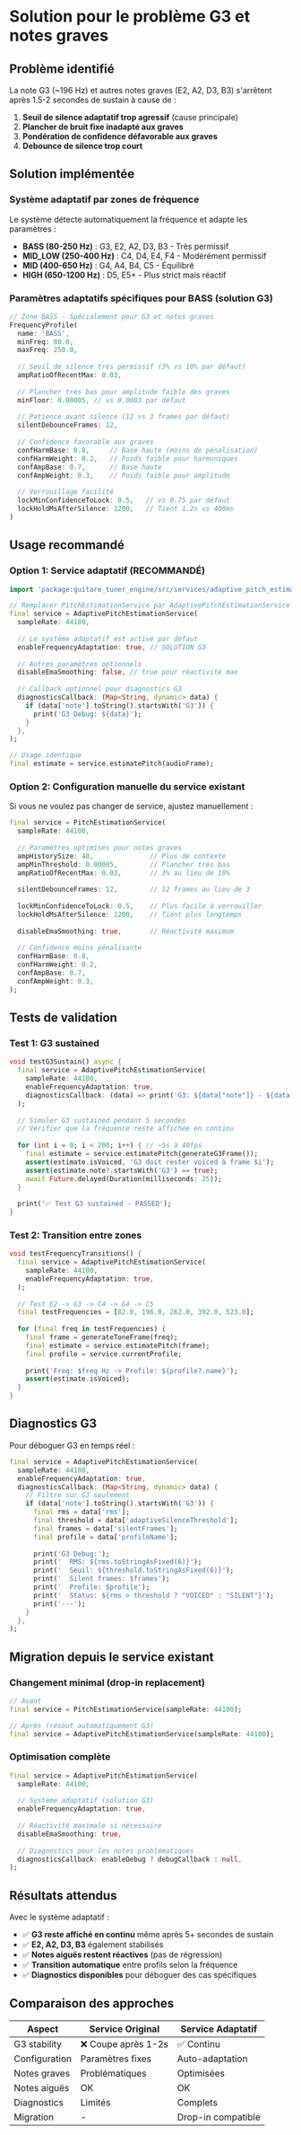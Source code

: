 # Solution pour le problème G3 et notes graves

## Problème identifié

La note G3 (~196 Hz) et autres notes graves (E2, A2, D3, B3) s'arrêtent après 1.5-2 secondes de sustain à cause de :

1. **Seuil de silence adaptatif trop agressif** (cause principale)
2. **Plancher de bruit fixe inadapté aux graves**  
3. **Pondération de confidence défavorable aux graves**
4. **Debounce de silence trop court**

## Solution implémentée

### Système adaptatif par zones de fréquence

Le système détecte automatiquement la fréquence et adapte les paramètres :

- **BASS (80-250 Hz)** : G3, E2, A2, D3, B3 - Très permissif
- **MID_LOW (250-400 Hz)** : C4, D4, E4, F4 - Modérément permissif  
- **MID (400-650 Hz)** : G4, A4, B4, C5 - Équilibré
- **HIGH (650-1200 Hz)** : D5, E5+ - Plus strict mais réactif

### Paramètres adaptatifs spécifiques pour BASS (solution G3)

```dart
// Zone BASS - Spécialement pour G3 et notes graves
FrequencyProfile(
  name: 'BASS',
  minFreq: 80.0,
  maxFreq: 250.0,
  
  // Seuil de silence très permissif (3% vs 10% par défaut)
  ampRatioOfRecentMax: 0.03,
  
  // Plancher très bas pour amplitude faible des graves  
  minFloor: 0.00005, // vs 0.0003 par défaut
  
  // Patience avant silence (12 vs 3 frames par défaut)
  silentDebounceFrames: 12,
  
  // Confidence favorable aux graves
  confHarmBase: 0.8,     // Base haute (moins de pénalisation)
  confHarmWeight: 0.2,   // Poids faible pour harmoniques
  confAmpBase: 0.7,      // Base haute  
  confAmpWeight: 0.3,    // Poids faible pour amplitude
  
  // Verrouillage facilité
  lockMinConfidenceToLock: 0.5,   // vs 0.75 par défaut
  lockHoldMsAfterSilence: 1200,   // Tient 1.2s vs 400ms
)
```

## Usage recommandé

### Option 1: Service adaptatif (RECOMMANDÉ)

```dart
import 'package:guitare_tuner_engine/src/services/adaptive_pitch_estimation_service.dart';

// Remplacer PitchEstimationService par AdaptivePitchEstimationService
final service = AdaptivePitchEstimationService(
  sampleRate: 44100,
  
  // Le système adaptatif est activé par défaut
  enableFrequencyAdaptation: true, // SOLUTION G3
  
  // Autres paramètres optionnels
  disableEmaSmoothing: false, // true pour réactivité max
  
  // Callback optionnel pour diagnostics G3
  diagnosticsCallback: (Map<String, dynamic> data) {
    if (data['note'].toString().startsWith('G3')) {
      print('G3 Debug: ${data}');
    }
  },
);

// Usage identique
final estimate = service.estimatePitch(audioFrame);
```

### Option 2: Configuration manuelle du service existant

Si vous ne voulez pas changer de service, ajustez manuellement :

```dart
final service = PitchEstimationService(
  sampleRate: 44100,
  
  // Paramètres optimisés pour notes graves
  ampHistorySize: 48,              // Plus de contexte
  ampMinThreshold: 0.00005,        // Plancher très bas  
  ampRatioOfRecentMax: 0.03,       // 3% au lieu de 10%
  
  silentDebounceFrames: 12,        // 12 frames au lieu de 3
  
  lockMinConfidenceToLock: 0.5,    // Plus facile à verrouiller
  lockHoldMsAfterSilence: 1200,    // Tient plus longtemps
  
  disableEmaSmoothing: true,       // Réactivité maximum
  
  // Confidence moins pénalisante
  confHarmBase: 0.8,
  confHarmWeight: 0.2,
  confAmpBase: 0.7,
  confAmpWeight: 0.3,
);
```

## Tests de validation

### Test 1: G3 sustained 

```dart
void testG3Sustain() async {
  final service = AdaptivePitchEstimationService(
    sampleRate: 44100,
    enableFrequencyAdaptation: true,
    diagnosticsCallback: (data) => print('G3: ${data["note"]} - ${data["rms"]} - ${data["profileName"]}'),
  );
  
  // Simuler G3 sustained pendant 5 secondes
  // Vérifier que la fréquence reste affichée en continu
  
  for (int i = 0; i < 200; i++) { // ~5s à 40fps
    final estimate = service.estimatePitch(generateG3Frame());
    assert(estimate.isVoiced, 'G3 doit rester voiced à frame $i');
    assert(estimate.note?.startsWith('G3') == true);
    await Future.delayed(Duration(milliseconds: 25));
  }
  
  print('✅ Test G3 sustained - PASSED');
}
```

### Test 2: Transition entre zones

```dart
void testFrequencyTransitions() {
  final service = AdaptivePitchEstimationService(
    sampleRate: 44100,
    enableFrequencyAdaptation: true,
  );
  
  // Test E2 -> G3 -> C4 -> G4 -> C5
  final testFrequencies = [82.0, 196.0, 262.0, 392.0, 523.0];
  
  for (final freq in testFrequencies) {
    final frame = generateToneFrame(freq);
    final estimate = service.estimatePitch(frame);
    final profile = service.currentProfile;
    
    print('Freq: $freq Hz -> Profile: ${profile?.name}');
    assert(estimate.isVoiced);
  }
}
```

## Diagnostics G3

Pour déboguer G3 en temps réel :

```dart
final service = AdaptivePitchEstimationService(
  sampleRate: 44100,
  enableFrequencyAdaptation: true,
  diagnosticsCallback: (Map<String, dynamic> data) {
    // Filtre sur G3 seulement
    if (data['note'].toString().startsWith('G3')) {
      final rms = data['rms'];
      final threshold = data['adaptiveSilenceThreshold'];
      final frames = data['silentFrames'];
      final profile = data['profileName'];
      
      print('G3 Debug:');
      print('  RMS: ${rms.toStringAsFixed(6)}');
      print('  Seuil: ${threshold.toStringAsFixed(6)}');
      print('  Silent frames: $frames');
      print('  Profile: $profile');
      print('  Status: ${rms > threshold ? "VOICED" : "SILENT"}');
      print('---');
    }
  },
);
```

## Migration depuis le service existant

### Changement minimal (drop-in replacement)

```dart
// Avant
final service = PitchEstimationService(sampleRate: 44100);

// Après (résout automatiquement G3)
final service = AdaptivePitchEstimationService(sampleRate: 44100);
```

### Optimisation complète

```dart
final service = AdaptivePitchEstimationService(
  sampleRate: 44100,
  
  // Système adaptatif (solution G3)
  enableFrequencyAdaptation: true,
  
  // Réactivité maximale si nécessaire
  disableEmaSmoothing: true,
  
  // Diagnostics pour les notes problématiques
  diagnosticsCallback: enableDebug ? debugCallback : null,
);
```

## Résultats attendus

Avec le système adaptatif :

- ✅ **G3 reste affiché en continu** même après 5+ secondes de sustain
- ✅ **E2, A2, D3, B3** également stabilisés  
- ✅ **Notes aiguës restent réactives** (pas de régression)
- ✅ **Transition automatique** entre profils selon la fréquence
- ✅ **Diagnostics disponibles** pour déboguer des cas spécifiques

## Comparaison des approches

| Aspect | Service Original | Service Adaptatif |
|--------|------------------|-------------------|
| G3 stability | ❌ Coupe après 1-2s | ✅ Continu |
| Configuration | Paramètres fixes | Auto-adaptation |
| Notes graves | Problématiques | Optimisées |
| Notes aiguës | OK | OK |
| Diagnostics | Limités | Complets |
| Migration | - | Drop-in compatible |